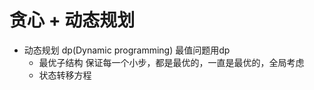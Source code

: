 # 贪心 + 动态规划

- 动态规划 dp(Dynamic programming)
    最值问题用dp
    - 最优子结构
        保证每一个小步，都是最优的，一直是最优的，全局考虑
    - 状态转移方程

